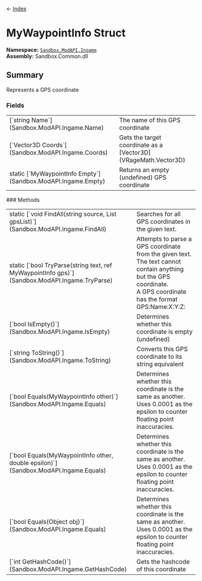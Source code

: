 ← [Index](index)
# MyWaypointInfo Struct
**Namespace:** [`Sandbox.ModAPI.Ingame`](Sandbox.ModAPI.Ingame)  
**Assembly:** Sandbox.Common.dll  
## Summary
Represents a GPS coordinate
### Fields
<table style="width: 100%">
<tr><td>[`string Name`](Sandbox.ModAPI.Ingame.Name)</td><td>The name of this GPS coordinate</td></tr>
<tr><td>[`Vector3D Coords`](Sandbox.ModAPI.Ingame.Coords)</td><td>Gets the target coordinate as a [Vector3D](VRageMath.Vector3D)</td></tr>
<tr><td>static [`MyWaypointInfo Empty`](Sandbox.ModAPI.Ingame.Empty)</td><td>Returns an empty (undefined) GPS coordinate</td></tr>
</table>
### Methods
<table style="width: 100%">
<tr><td>static [`void FindAll(string source, List<MyWaypointInfo> gpsList)`](Sandbox.ModAPI.Ingame.FindAll)</td><td>Searches for all GPS coordinates in the given text.</td></tr>
<tr><td>static [`bool TryParse(string text, ref MyWaypointInfo gps)`](Sandbox.ModAPI.Ingame.TryParse)</td><td>Attempts to parse a GPS coordinate from the given text. The text cannot contain anything but the GPS coordinate.<br/>A GPS coordinate has the format GPS:Name:X:Y:Z:</td></tr>
<tr><td>[`bool IsEmpty()`](Sandbox.ModAPI.Ingame.IsEmpty)</td><td>Determines whether this coordinate is empty (undefined)</td></tr>
<tr><td>[`string ToString()`](Sandbox.ModAPI.Ingame.ToString)</td><td>Converts this GPS coordinate to its string equivalent</td></tr>
<tr><td>[`bool Equals(MyWaypointInfo other)`](Sandbox.ModAPI.Ingame.Equals)</td><td>Determines whether this coordinate is the same as another. Uses 0.0001 as the epsilon to counter floating point inaccuracies.</td></tr>
<tr><td>[`bool Equals(MyWaypointInfo other, double epsilon)`](Sandbox.ModAPI.Ingame.Equals)</td><td>Determines whether this coordinate is the same as another. Uses 0.0001 as the epsilon to counter floating point inaccuracies.</td></tr>
<tr><td>[`bool Equals(Object obj)`](Sandbox.ModAPI.Ingame.Equals)</td><td>Determines whether this coordinate is the same as another. Uses 0.0001 as the epsilon to counter floating point inaccuracies.</td></tr>
<tr><td>[`int GetHashCode()`](Sandbox.ModAPI.Ingame.GetHashCode)</td><td>Gets the hashcode of this coordinate</td></tr>
</table>
